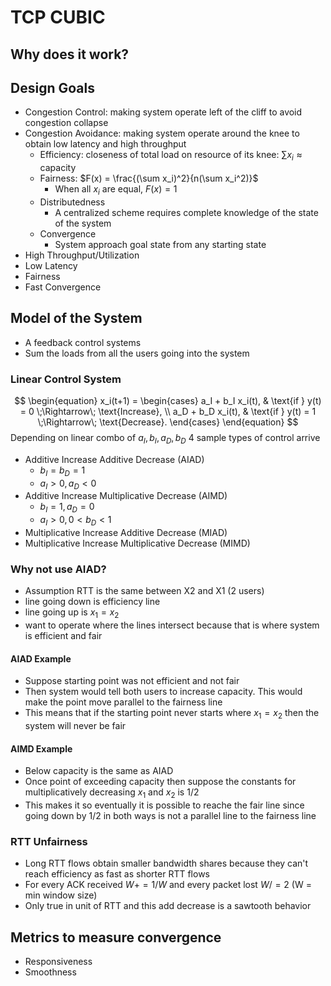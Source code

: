 # TCP CUBIC
## Why does it work?
## Design Goals
- Congestion Control: making system operate left of the cliff to avoid congestion collapse
- Congestion Avoidance: making system operate around the knee to obtain low latency and high throughput
    - Efficiency: closeness of total load on resource of its knee: $\sum x_i \approx \text{capacity}$
    - Fairness: $F(x) = \frac{(\sum x_i)^2}{n(\sum x_i^2)}$
        - When all $x_i$ are equal, $F(x) = 1$
    - Distributedness
        - A centralized scheme requires complete knowledge of the state of  the system
    - Convergence
        - System approach goal state from any starting state
- High Throughput/Utilization
- Low Latency
- Fairness
- Fast Convergence

## Model of the System
- A feedback control systems
- Sum the loads from all the users going into the system

### Linear Control System
$$
\begin{equation}
x_i(t+1) =
\begin{cases}
a_I + b_I x_i(t), & \text{if } y(t) = 0 \;\Rightarrow\; \text{Increase}, \\
a_D + b_D x_i(t), & \text{if } y(t) = 1 \;\Rightarrow\; \text{Decrease}.
\end{cases}
\end{equation}
$$
Depending on linear combo of $a_I, b_I, a_D, b_D$ 4 sample types of control arrive
- Additive Increase Additive Decrease (AIAD)
    - $b_I = b_D = 1$
    - $a_I >0, a_D < 0$
- Additive Increase Multiplicative Decrease (AIMD)
    - $b_I = 1, a_D = 0$
    - $a_I > 0, 0 <b_D < 1$
- Multiplicative Increase Additive Decrease (MIAD)
- Multiplicative Increase Multiplicative Decrease (MIMD)

### Why not use AIAD?
- Assumption RTT is the same between X2 and X1 (2 users)
- line going down is efficiency line 
- line going up is $x_1 = x_2$
- want to operate where the lines intersect because that is where system is efficient and fair
#### AIAD Example
- Suppose starting point was not efficient and not fair
- Then system would tell both users to increase capacity. This would make the point move parallel to the fairness line
- This means that if the starting point never starts where $x_1 = x_2$ then the system will never be fair
#### AIMD Example
- Below capacity is the same as AIAD
- Once point of exceeding capacity then suppose the constants for multiplicatively decreasing $x_1$ and $x_2$ is 1/2
- This makes it so eventually it is possible to reache the fair line since going down by 1/2 in both ways is not a parallel line to the fairness line

### RTT Unfairness
- Long RTT flows obtain smaller bandwidth shares because they can't reach efficiency as fast as shorter RTT flows
- For every ACK received $W+= 1/W$ and every packet lost $W/=2$ (W = min window size)
- Only true in unit of RTT and this add decrease is a sawtooth behavior

## Metrics to measure convergence
- Responsiveness
- Smoothness